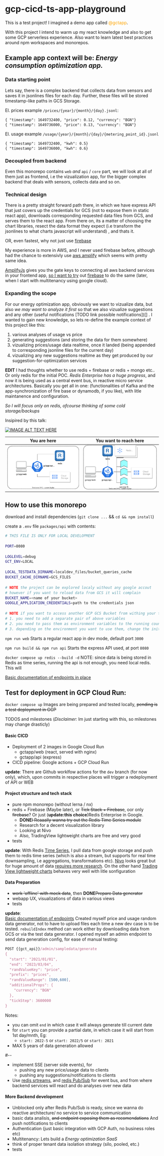 # gcp-cicd-ts-app-playground

This is a test project! 
I imagined a demo app called <span style="color:orange">@gctapp</span>.

With this project I intend to warm up my react knowledge and also to get some GCP serverless experience. Also want to learn latest best practices around npm workspaces and monorepos.

## Example app context will be: _Energy consumption optimization app._ 

### Data starting point 

Lets say, there is a complex backend that collects data from sensors and saves it in jsonlines files for each day. Further, these files will be stored timestamp-like paths in GCS Storage.

El. prices example `/prices/{year}/{month}/{day}.jsonl`:
```
{ "timestamp": 1649732400, "price": 0.12, "currency": "BGN"}
{ "timestamp": 1649736000, "price": 0.13, "currency": "BGN"}
```
El. usage example `/usage/{year}/{month}/{day}/{metering_point_id}.jsonl`
```
{ "timestamp": 1649732400, "kwh": 0.5}
{ "timestamp": 1649736000, "kwh": 0.6}
``` 

### Decoupled from backend

Even this monorepo contains `web` _and_ `api` / `core` part, we will look at all of them just as frontend, i.e the vizualization app, for the bigger complex backend that deals with sensors, collects data and so on.

### Technical design

There is a pretty straight forward path there, in which we have express API that just covers up the credentials for GCS (not to expose them in static react app), downloads corresponding requested data files from GCS, and serves them to the react app. From there on, its a matter of choosing the chart libraries, resect the data format they expect (i.e transform the jsonlines to what charts javascript will understand) , and thats it.

OR, even fastest, why not just use [firebase](https://www.geeksforgeeks.org/how-to-get-download-link-of-uploaded-files-in-firebase-storage-in-reactjs/)

My experience is more in AWS, and I never used firebase before, although had the chance to extensivly use [aws amplify](https://www.bairesdev.com/blog/amplify-vs-firebase-which-one-is-best/) which seems with pretty same idea.

[AmplifyJs](https://docs.amplify.aws/) gives you the gate keys to connecting all aws backend services in your frontend app, [so I want to try](https://www.youtube.com/watch?v=SXmYUalHyYk&t=306s) out [firebase](https://firebase.google.com/) to do the same (later, when I start with multitenancy using google cloud).  

### Expanding the scope 

For our energy optimization app, obviously we want to vizualize data, but also _we may want to analyze it first_ so that we also vizualize suggestions and any other (useful notifications [TODO link possible notifications])[] . I wanted to gain new knowledge, so lets re-define the example context of this project like this:

  1. various analyses of usage vs price
  2. generating suggestions (and storing the data for them somewhere)
  3. vizualizing prices/usage data realtime, once it landed (being appended to corresponding jsonline files for the current day)
  4. vizualizing any new suggestions realtime as they get produced by our suggestion-for-optimization services


__EDIT__ I had thoughts whether to use redis + firebase or redis + mongo etc.. Or only redis for the initial POC. _Redis Enterprise has a huge progress_, and now it is being used as a central event bus, in reactive micro service architectures. Basically you get all in one: (functionalities of Kafka and the app-synchronization of fire base or dynamodb, if you like), with litle maintanence and configuration. 

_So I will focus only on redis, ofcourse thinking of some cold storage/backups_

Insipired by this talk: 

[![IMAGE ALT TEXT HERE](https://img.youtube.com/vi/odhL_bP9XTQ/0.jpg)](https://www.youtube.com/watch?v=odhL_bP9XTQ)




You are here                              | You want to reach here
---                                       | ---
![Currently we are here](./currently.svg) | ![And I want to reach here](./envisioned.svg)



How to use this monorepo
---
download and install dependencies (`git clone ...` && `cd && npm install`)

create a `.env` file `packages/api` with contents:

```bash
# THIS FILE IS ONLY FOR LOCAL DEVELOPMENT

PORT=8080

LOGLEVEL=debug
GCT_ENV=LOCAL

LOCAL_TESTDATA_DIRNAME=localdev_files/bucket_queries_cache
BUCKET_CACHE_DIRNAME=GCS_FILES

# NOTE the project can be explored localy without any google accout
# however if you want to reload data from GCS it will complain
BUCKET_NAME=<name of your bucket>
GOOGLE_APPLICATION_CREDENTIALS=path to the credentials json 

# NOTE if you want to access another GCP GCS Bucket from withing your test google account
# 1. you need to add a separate pair of above variables
# 2. you need to pass them as environment variables to the running countainer see .github/workflows/wf-gctappapi-dev-v2.yml
# 3. depending on the environment you want to use them, change the initialization of gcs bucket in serviceClients.ts
```

`npm run web` Starts a regular react app in dev mode, default port `3000`

`npm run build && npm run api` Starts the express API used, at port `8080`

`docker compose up redis --build -d` NOTE: since data is being stored in Redis as time series, running the api is not enough, you need local redis. This will 

[Basic documentation of endpoints in place](./Endpoints.md)


## Test for deployment in GCP Cloud Run:

`docker compose up` Images are being prepared and tested locally, ~~pending is a test deployment in GCP~~



TODOS and milestones
(_Disclaimer:_ Im just starting with this, so milestones may change drasticly)

#### Basic CICD  

- Deployment of 2 images in Google Cloud Run
    - gctapp/web (react, served with nginx)
    - gctapp/api (express)
- CICD pipeline: Google actions + GCP Cloud Run

__update__:  There are Github worklfow actions for the `dev` branch (for now only), which, upon commits in respective places will trigger a redeployment of API or WEB

#### Project structure and tech stack

- pure npm monorepo (without lerna / nx)
- redis + Firebase (Maybe later), or ~~Tick Stack + Firebase~~, oor only ~~firebase~~? Or just (__update:this choice__)Redis Enterprise in Google.
    - __DONE__~~I Reaaally wanna try out the Redis Time Series module~~
    - Research for a decent visualization library
    - Looking at Nivo
    - Also, TradingView lightweight charts are free and very good 
- tests

__update__:  With Redis [Time Series](https://redis.io/docs/stack/timeseries/), I pull data from google storage and push them to redis time series (which is also a stream, but supports for real time downsampling, i.e aggregations, transformations etc). [Nivo](https://nivo.rocks/) looks great but for huge amount of data [requires more research](https://www.influxdata.com/blog/data-visualization-reactjs-nivo-influxdb/). On the other hand [Trading View lightweight charts](https://tradingview.github.io/lightweight-charts/tutorials/how_to/two-price-scales) behaves very well with litle sonfiguration

#### Data Preparation

- ~~work 'offline' with mock data~~, then __DONE__~~Prepare Data generator~~
- webapp UX, visualizations of data in various views
- tests

__update__:  
[Basic documentation of endpoints](./Endpoints.md)
Created myself price and usage random data generator, not to have to upload files each time a new dev case is to be tested. `rebuildIndex` method can work either by downloading data from GCS or via the test data generator. I  opened myself an admin endpoint to send data generation config, for ease of manual testing:
```javascript
POST {{gct_api}}/admin/sampledata/generate
{
  "start": "2021/01/01",
  "end": "2023/03/04",
  "randValueKey": "price",
  "prefix": "prices",
  "randValueRange": [500,600],
  "additionalProps": {
    "currency": "BGN"
  },
  "tickStep": 3600000
}
```
Notes:
- you can omit `end` in which case it will always generate till current date
- for `start` you can provide a partial date, in which case it will start from 1st day/mnth, Eg:
    - `start: 2022-5` or `start: 2022/5` or `start: 2021`
- MAX 5 years of data generation allowed

#--

- implement SSE (server side events), for 
    - pushing any new price/usage data to clients
    - pushing any suggestions/notifications to clients
- Use [redis srtreams](https://redis.io/docs/data-types/streams/), and [redis Pub/Sub](https://redis.io/docs/manual/pubsub/) for event bus, and from where backend services will react and do analyses over new data

#### More Backend development

- Unblocked only after Redis Pub/Sub is ready, since we wanna do reactive architecture/ no service to service communication
- basic data analisis, ~~and endpoint exposing them as recomendations~~ And push notifications to clients
- Authentication (just basic integration with GCP Auth, no business roles etc)
- Multitenancy: Lets build a _Energy optimization SaaS_
- think of proper tenant data isolation strategy (silo, pooled, etc.)
- tests
